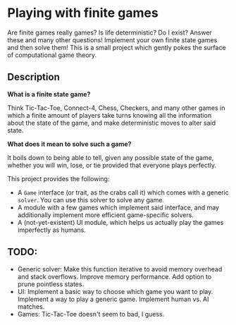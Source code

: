 # Playing with finite games

Are finite games really games? Is life deterministic? Do I exist? Answer these and many other questions! Implement your own finite state games and then solve them! This is a small project which gently pokes the surface of computational game theory. 

## Description

**What is a finite state game?** 

Think Tic-Tac-Toe, Connect-4, Chess, Checkers, and many other games in which a finite amount of players take turns knowing all the information about the state of the game, and make deterministic moves to alter said state.

**What does it mean to solve such a game?** 

It boils down to being able to tell, given any possible state of the game, whether you will win, lose, or tie provided that everyone plays perfectly.

This project provides the following:
* A `Game` interface (or trait, as the crabs call it) which comes with a generic `solver`. You can use this solver to solve any game.
* A module with a few games which implement said interface, and may additionally implement more efficient game-specific solvers.
* A (not-yet-existent) UI module, which helps us actually play the games imperfectly as humans.

## TODO:

- Generic solver: Make this function iterative to avoid memory overhead and stack overflows. Improve memory performance. Add option to prune pointless states.
- UI: Implement a basic way to choose which game you want to play. Implement a way to play a generic game. Implement human vs. AI matches.
- Games: Tic-Tac-Toe doesn't seem to bad, I guess.
